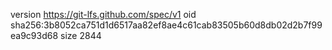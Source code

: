version https://git-lfs.github.com/spec/v1
oid sha256:3b8052ca751d1d6517aa82ef8ae4c61cab83505b60d8db02d2b7f99ea9c93d68
size 2844
